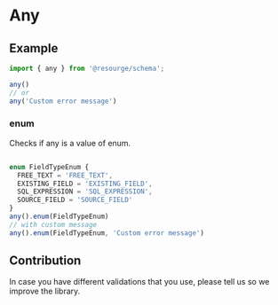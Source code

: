 # Any

## Example

```Typescript
import { any } from '@resourge/schema';

any()
// or
any('Custom error message')
```

### enum

Checks if any is a value of enum.

```Typescript

enum FieldTypeEnum {
  FREE_TEXT = 'FREE_TEXT',
  EXISTING_FIELD = 'EXISTING_FIELD',
  SQL_EXPRESSION = 'SQL_EXPRESSION',
  SOURCE_FIELD = 'SOURCE_FIELD'
}
any().enum(FieldTypeEnum)
// with custom message
any().enum(FieldTypeEnum, 'Custom error message')
```

## Contribution

In case you have different validations that you use, please tell us so we improve the library.
